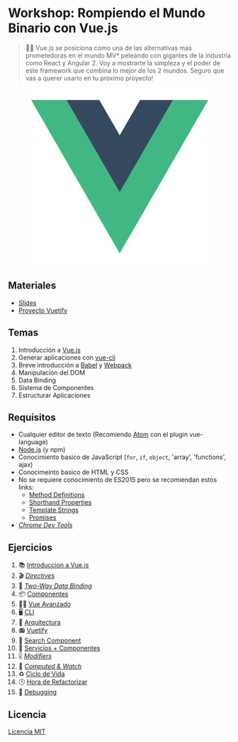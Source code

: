 # Workshop: Rompiendo el Mundo Binario con Vue.js

> 👨‍🏫 Vue.js se posiciona como una de las alternativas mas prometedoras en el mundo MV* peleando con gigantes de la industria como React y Angular 2. Voy a mostrarte la simpleza y el poder de este framework que combina lo mejor de los 2 mundos. Seguro que vas a querer usarlo en tu proximo proyecto!

<p align="center">
 <img src="docs/img/logo.png" alt="vue">
</p>

## Materiales
* [Slides](http://bit.ly/2pUh1kU)
* [Proyecto Vuetify](https://github.com/ianaya89/vuetify)

## Temas

1. Introducción a [Vue.js](https://vuejs.org/)
2. Generar aplicaciones con [vue-cli](https://github.com/vuejs/vue-cli)
3. Breve introducción a [Babel](http://babeljs.io/) y [Webpack](https://webpack.js.org/)
4. Manipulación del DOM
5. Data Binding
6. Sistema de Componentes
7. Estructurar Aplicaciones

## Requisitos

* Cualquier editor de texto (Recomiendo [Atom](https://atom.io/) con el plugin vue-language)
* [Node.js](https://nodejs.org/en/) (y npm)
* Conocimiento basico de JavaScript (`for`, `if`, `object`, 'array', 'functions', ajax)
* Conocimeinto basico de HTML y CSS
* No se requiere conocimiento de ES2015 pero se recomiendan estos links:
  * [Method Definitions](https://developer.mozilla.org/es/docs/Web/JavaScript/Referencia/funciónes/Method_definitions)
  * [Shorthand Properties](https://developer.mozilla.org/en/docs/Web/JavaScript/Reference/Operators/Object_initializer)
  * [Template Strings](https://developer.mozilla.org/es/docs/Web/JavaScript/Referencia/template_strings)
  * [Promises](https://developer.mozilla.org/es/docs/Web/JavaScript/Referencia/Objetos_globales/Promise)
* *[Chrome Dev Tools](https://chrome.google.com/webstore/detail/vuejs-devtools/nhdogjmejiglipccpnnnanhbledajbpd)*

## Ejercicios
1. 📚 [Introduccion a Vue.js](https://github.com/ianaya89/workshop-vuejs/blob/master/ex/01.md)
2. 🎬 *[Directives](https://github.com/ianaya89/workshop-vuejs/blob/master/ex/02.md)*
3. 🔁 *[Two-Way Data Binding](https://github.com/ianaya89/workshop-vuejs/blob/master/ex/03.md)*
4. 📦 [Componentes](https://github.com/ianaya89/workshop-vuejs/blob/master/ex/04.md)
5. 👨‍🎓 [Vue Avanzado](https://github.com/ianaya89/workshop-vuejs/blob/master/ex/05.md)
6. 🖥 [CLI](https://github.com/ianaya89/workshop-vuejs/blob/master/ex/06.md)
7. 👷 [Arquitectura](https://github.com/ianaya89/workshop-vuejs/blob/master/ex/07.md)
8. 📻 [Vuetify](https://github.com/ianaya89/workshop-vuejs/blob/master/ex/08.md)
9. 🔎 [Search Component](https://github.com/ianaya89/workshop-vuejs/blob/master/ex/09.md)
10. 🚀 [Servicios + Componentes](https://github.com/ianaya89/workshop-vuejs/blob/master/ex/10.md)
11. 🎚 *[Modifiers](https://github.com/ianaya89/workshop-vuejs/blob/master/ex/11.md)*
12. 👀 *[Computed & Watch](https://github.com/ianaya89/workshop-vuejs/blob/master/ex/12.md)*
13. ♻️ [Ciclo de Vida](https://github.com/ianaya89/workshop-vuejs/blob/master/ex/13.md)
14. 🕓 [Hora de Refactorizar](https://github.com/ianaya89/workshop-vuejs/blob/master/ex/14.md)
15. 🐛 [Debugging](https://github.com/ianaya89/workshop-vuejs/blob/master/ex/15.md)

## Licencia
[Licencia MIT](https://github.com/ndelvalle/workshop-vuejs/blob/master/LICENSE)
